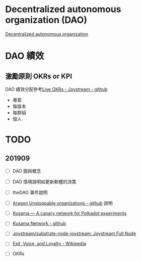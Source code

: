 # Decentralized autonomous organization (DAO)

[Decentralized autonomous organization](https://en.wikipedia.org/wiki/Decentralized_autonomous_organization)

<!-- toc -->

# DAO 績效 

## 激勵原則 OKRs or KPI

DAO 績效分配參考[Live OKRs - Joystream - github](https://github.com/Joystream/joystream/tree/master/okrs)

- 專案
- 每版本
- 每群組
- 個人

# TODO

## 201909

- [ ] DAO 圖與概念
- [ ] DAO 情境說明如更新軟體的決策
- [ ] theDAO 事件說明
- [ ] [Aragon Unstoppable organizations - github](https://github.com/aragon) 說明
- [ ] [Kusama — A canary network for Polkadot experiments](https://kusama.network/)
- [ ] [Kusama Network - github](https://github.com/kusamanetwork)
- [ ] [Joystream/substrate-node-joystream: Joystream Full Node](https://github.com/Joystream/substrate-node-joystream)
- [ ] [Exit, Voice, and Loyalty - Wikipedia](https://en.wikipedia.org/wiki/Exit,_Voice,_and_Loyalty)
- [ ] OKRs

